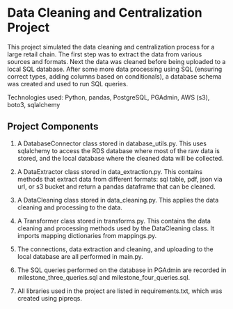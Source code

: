 # Data Cleaning and Centralization Project

This project simulated the data cleaning and centralization process for a large retail chain. The first step was to extract the data from various sources and formats. Next the data was cleaned before being uploaded to a local SQL database. After some more data processing using SQL (ensuring correct types, adding columns based on conditionals), a database schema was created and used to run SQL queries.

Technologies used: Python, pandas, PostgreSQL, PGAdmin, AWS (s3), boto3, sqlalchemy

## Project Components

1.  A DatabaseConnector class stored in database_utils.py. This uses sqlalchemy to access the RDS database where most of the raw data is stored, and the local database where the cleaned data will be collected. 

2. A DataExtractor class stored in data_extraction.py. This contains methods that extract data from different formats: sql table, pdf, json via url, or s3 bucket and return a pandas dataframe that can be cleaned. 

3. A DataCleaning class stored in data_cleaning.py. This applies the data cleaning and processing to the data.

4. A Transformer class stored in transforms.py. This contains the data cleaning and processing methods used by the DataCleaning class. It imports mapping dictionaries from mappings.py.

5. The connections, data extraction and cleaning, and uploading to the local database are all performed in main.py.

6. The SQL queries performed on the database in PGAdmin are recorded in milestone_three_queries.sql and milestone_four_queries.sql.

7. All libraries used in the project are listed in requirements.txt, which was created using pipreqs.

